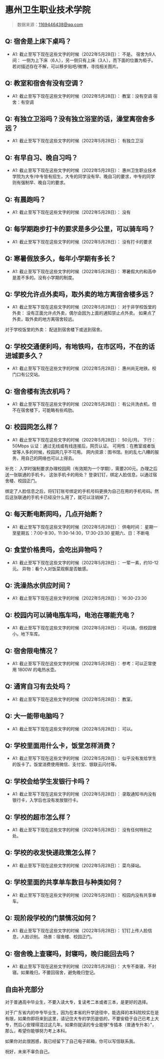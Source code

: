 # 惠州卫生职业技术学院

> 数据来源：1169446438@qq.com

## Q: 宿舍是上床下桌吗？

- A1: 截止至写下现在这些文字的时候（2022年5月28日）：
不是。
宿舍为9人间：
一侧为上下床（6人），另一侧只有上床（3人），而下面的位置为柜子。
若对描述存在不解，可以移步贴吧/微博，寻找相关图片。

## Q: 教室和宿舍有没有空调？

- A1: 截止至写下现在这些文字的时候（2022年5月28日）：
教室：没有空调
宿舍：有空调

## Q: 有独立卫浴吗？没有独立浴室的话，澡堂离宿舍多远？

- A1: 截止至写下现在这些文字的时候（2022年5月28日）：
有独立卫浴

## Q: 有早自习、晚自习吗？

- A1: 截止至写下现在这些文字的时候（2022年5月28日）：
惠州卫生职业技术学院为大专/中专皆有招生，大专的同学没有早、晚自习的要求，中专的同学则有强制早、晚自习的要求。

## Q: 有晨跑吗？

- A1: 截止至写下现在这些文字的时候（2022年5月28日）：
没有

## Q: 每学期跑步打卡的要求是多少公里，可以骑车吗？

- A1: 截止至写下现在这些文字的时候（2022年5月28日）：
没有打卡的要求

## Q: 寒暑假放多久，每年小学期有多长？

- A1: 截止至写下现在这些文字的时候（2022年5月28日）：
寒暑假大约和高中是差不多的。没有小学期的制度。

## Q: 学校允许点外卖吗，取外卖的地方离宿舍楼多远？

- A1: 截止至写下现在这些文字的时候（2022年5月28日）：
对于非学校饭堂的外卖：
没有正面允许点外卖，偶尔会因为上面的通知禁止点外卖。
如果点了外卖，取外卖的地方离宿舍较远。

对于学校饭堂的外卖：
配送到宿舍楼下或送到宿舍。

## Q: 学校交通便利吗，有地铁吗，在市区吗，不在的话进城要多久？

- A1: 截止至写下现在这些文字的时候（2022年5月28日）：
惠州尚无地铁。校门口有公交站。

## Q: 宿舍楼有洗衣机吗？

- A1: 截止至写下现在这些文字的时候（2022年5月28日）：
有公共洗衣机，但不在宿舍楼下，可能略有些鸡肋。

## Q: 校园网怎么样？

- A1: 截止至写下现在这些文字的时候（2022年5月28日）：
50元/月。
下行：50Mbps
认证：通过无线或有线连接后，网页认证。
可用性：在教室或者饭堂等人多的时候，校园网几乎不可用。
网内资源：图书馆。别的乱七八糟的服务，用自己的网络也可以上得去。


补充：
入学时强制要求办理校园网（有效期为一个学期），需要200元。办理之后送一张联通的手机卡。
这张手机卡的用处？
登录钉钉，绑定人脸信息，以通过宿舍楼、校园正门。

绑定了人脸信息之后，将钉钉账号绑定的手机号码更换为自己在用的手机号码。然后这张联通的手机卡已经没什么用了，就可以注销掉了。

## Q: 每天断电断网吗，几点开始断？

- A1: 截止至写下现在这些文字的时候（2022年5月28日）：
供电时间：
星期一至星期五：7:00-8:30，11:30-14:30，17:30-23:30
星期六、日：不断电

## Q: 食堂价格贵吗，会吃出异物吗？

- A1: 截止至写下现在这些文字的时候（2022年5月28日）：
一荤一素，约10-12元。
异物：看个人对饭菜观察是否敏感。

## Q: 洗澡热水供应时间？

- A1: 截止至写下现在这些文字的时候（2022年5月28日）：
16:30-23:30

## Q: 校园内可以骑电瓶车吗，电池在哪能充电？

- A1: 截止至写下现在这些文字的时候（2022年5月28日）：
可以骑，但校园很小。地下车库。

## Q: 宿舍限电情况？

- A1: 截止至写下现在这些文字的时候（2022年5月28日）：
参考：可以正常使用 1800W 的电热水壶。

## Q: 通宵自习有去处吗？

- A1: 截止至写下现在这些文字的时候（2022年5月28日）：
教室。

## Q: 大一能带电脑吗？

- A1: 截止至写下现在这些文字的时候（2022年5月28日）：
可以。

## Q: 学校里面用什么卡，饭堂怎样消费？

- A1: 截止至写下现在这些文字的时候（2022年5月28日）：
似乎没有发给学生的饭卡了。饭堂消费使用微信、支付宝、银联云闪付等。

## Q: 学校会给学生发银行卡吗？

- A1: 截止至写下现在这些文字的时候（2022年5月28日）：
录取通知书内没有银行卡，入学后也没有发放银行卡。

## Q: 学校的超市怎么样？

- A1: 截止至写下现在这些文字的时候（2022年5月28日）：
没有任何特别之处。

## Q: 学校的收发快递政策怎么样？

- A1: 截止至写下现在这些文字的时候（2022年5月28日）：
菜鸟驿站。

## Q: 学校里面的共享单车数目与种类如何？

- A1: 截止至写下现在这些文字的时候（2022年5月28日）：
校园内没有共享单车。

## Q: 现阶段学校的门禁情况如何？

- A1: 截止至写下现在这些文字的时候（2022年5月28日）：
钉钉上传人脸信息，人脸识别。
场景：宿舍楼、校园正门。

## Q: 宿舍晚上查寝吗，封寝吗，晚归能回去吗？

- A1: 截止至写下现在这些文字的时候（2022年5月28日）：
大专不查寝，不封寝。如果晚归，不要回宿舍，避免晚归登记。

## 自由补充部分

对于普通高中毕业生，不要入读大专，复读考二本或者三本，是更好的选择。



对于广东省内的中专毕业生，因为在本省的升学途径中，能选择的本科院校实在是有限，如果你即将来到这里，请记住大专的学历是低的，不要安稳于自己已考上大专，然后心安理得混过这几年。如果你就读的专业能够“专插本（普通专升本）”，那么，希望你能够努力考上本科。

如果你对此很困惑，我已经留下了自己电子邮箱，你可以写信联系我。



祝好，未来不辜负自己。